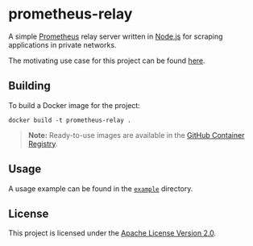 # prometheus-relay

A simple [Prometheus](https://prometheus.io/) relay server written in
[Node.js](https://nodejs.org/) for scraping applications in private networks.

The motivating use case for this project can be found [here](use-case.md).

## Building

To build a Docker image for the project:

    docker build -t prometheus-relay .

> **Note:** Ready-to-use images are available in the
> [GitHub Container Registry](https://github.com/users/hhromic/packages/container/package/prometheus-relay).

## Usage

A usage example can be found in the [`example`](example/) directory.

## License

This project is licensed under the [Apache License Version 2.0](LICENSE).
